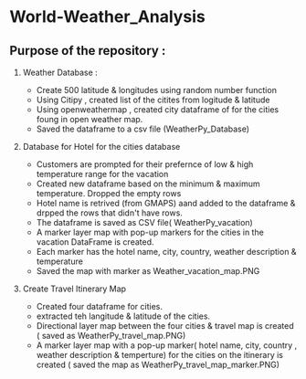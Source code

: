 # World-Weather_Analysis
## Purpose of the repository :
1. Weather Database :

   * Create 500 latitude & longitudes using random number function
   * Using Citipy , created list of the citites from logitude & latitude 
   * Using openweathermap , created city dataframe of for the cities foung in open weather map. 
   * Saved the dataframe to a csv file (WeatherPy_Database)

2.  Database for Hotel for the cities database

    * Customers are prompted for their prefernce of low & high temperature range for the vacation
    * Created new dataframe based on the minimum & maximum temperature. Dropped the empty rows
    * Hotel name is retrived (from GMAPS) aand added to the dataframe & drpped the rows that didn't have rows.
    * The dataframe is saved as CSV file( WeatherPy_vacation)
    * A marker layer map with pop-up markers for the cities in the vacation DataFrame is created.
    * Each marker has the hotel name, city, country, weather description & temperature
    * Saved the map with marker as Weather_vacation_map.PNG

3. Create Travel Itinerary Map

    * Created four dataframe for cities.
    * extracted teh langitude & latitude of the cities.
    * Directional layer map between the four cities & travel map is created ( saved as WeatherPy_travel_map.PNG)
    * A marker layer map with a pop-up marker( hotel name, city, country , weather description & temperture) for the cities on the itinerary is created ( saved the map as WeatherPy_travel_map_marker.PNG)
